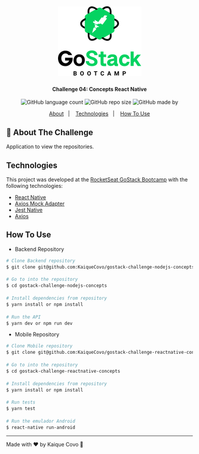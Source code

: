 <h1 align="center">
    <img alt="Logo GoStack" src="./.github/logo.png" />
</h1>

<h4 align="center">
  Challenge 04: Concepts React Native
</h4>
<p align="center">
  <img alt="GitHub language count" src="https://img.shields.io/github/languages/count/kaiquecovo/gostack-challenge-reactnative-concepts?color=04d361">


  <img alt="GitHub repo size" src="https://img.shields.io/github/repo-size/kaiqueCovo/gostack-challenge-reactnative-concepts">

  <img alt="GitHub made by" src="https://img.shields.io/badge/made%20by-kaiqueCovo-brightgreen">
</p>

<p align="center">
  <a href="#rocket-about-the-challenge">About</a>&nbsp;&nbsp;&nbsp;|&nbsp;&nbsp;&nbsp;
  <a href="#technologies">Technologies</a>&nbsp;&nbsp;&nbsp;|&nbsp;&nbsp;&nbsp;
    <a href="#how-to-use">How To Use</a>
</p>

## :rocket: About The Challenge

Application to view the repositories.

## Technologies

This project was developed at the [RocketSeat GoStack Bootcamp](https://rocketseat.com.br/bootcamp) with the following technologies:

-  [React Native](https://reactnative.dev/)
- [Axios Mock Adapter](https://github.com/ctimmerm/axios-mock-adapter)
- [Jest Native](https://jestjs.io/docs/pt-BR/tutorial-react-native)
-  [Axios](https://github.com/axios/axios)

## How To Use

- Backend Repository
```bash
# Clone Backend repository
$ git clone git@github.com:KaiqueCovo/gostack-challenge-nodejs-concepts.git

# Go to into the repository
$ cd gostack-challenge-nodejs-concepts

# Install dependencies from repository
$ yarn install or npm install

# Run the API
$ yarn dev or npm run dev
```

- Mobile Repository
```bash
# Clone Mobile repository
$ git clone git@github.com:KaiqueCovo/gostack-challenge-reactnative-concepts.git

# Go to into the repository
$ cd gostack-challenge-reactnative-concepts

# Install dependencies from repository
$ yarn install or npm install

# Run tests
$ yarn test

# Run the emulador Android
$ react-native run-android
```
---

Made with ♥ by Kaique Covo :wave:
